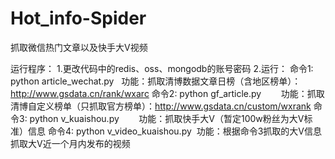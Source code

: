 # Hot_info-Spider
抓取微信热门文章以及快手大V视频

运行程序：
1.更改代码中的redis、oss、mongodb的账号密码
2.运行：
命令1: python article_wechat.py    功能：抓取清博数据文章日榜（含地区榜单）：http://www.gsdata.cn/rank/wxarc
命令2: python gf_article.py        功能：抓取清博自定义榜单（只抓取官方榜单）：http://www.gsdata.cn/custom/wxrank
命令3: python v_kuaishou.py        功能：抓取快手大V（暂定100w粉丝为大V标准）信息
命令4: python v_video_kuaishou.py  功能：根据命令3抓取的大V信息抓取大V近一个月内发布的视频
